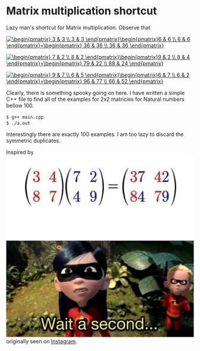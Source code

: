 # Matrix multiplication shortcut
Lazy man's shortcut for Matrix multiplication. Observe that 

<a href="https://www.codecogs.com/eqnedit.php?latex=\begin{pmatrix}&space;3&space;&&space;3&space;\\&space;3&space;&&space;3&space;\end{pmatrix}\begin{pmatrix}6&space;&&space;6&space;\\&space;6&space;&&space;6&space;\end{pmatrix}=\begin{pmatrix}&space;36&space;&&space;36&space;\\&space;36&space;&&space;36&space;\end{pmatrix}" target="_blank"><img src="https://latex.codecogs.com/gif.latex?\begin{pmatrix}&space;3&space;&&space;3&space;\\&space;3&space;&&space;3&space;\end{pmatrix}\begin{pmatrix}6&space;&&space;6&space;\\&space;6&space;&&space;6&space;\end{pmatrix}=\begin{pmatrix}&space;36&space;&&space;36&space;\\&space;36&space;&&space;36&space;\end{pmatrix}" title="\begin{pmatrix} 3 & 3 \\ 3 & 3 \end{pmatrix}\begin{pmatrix}6 & 6 \\ 6 & 6 \end{pmatrix}=\begin{pmatrix} 36 & 36 \\ 36 & 36 \end{pmatrix}" /></a>

<a href="https://www.codecogs.com/eqnedit.php?latex=\begin{pmatrix}&space;7&space;&&space;2&space;\\&space;8&space;&&space;2&space;\end{pmatrix}\begin{pmatrix}9&space;&&space;2&space;\\&space;8&space;&&space;4&space;\end{pmatrix}=\begin{pmatrix}&space;79&space;&&space;22&space;\\&space;88&space;&&space;24&space;\end{pmatrix}" target="_blank"><img src="https://latex.codecogs.com/gif.latex?\begin{pmatrix}&space;7&space;&&space;2&space;\\&space;8&space;&&space;2&space;\end{pmatrix}\begin{pmatrix}9&space;&&space;2&space;\\&space;8&space;&&space;4&space;\end{pmatrix}=\begin{pmatrix}&space;79&space;&&space;22&space;\\&space;88&space;&&space;24&space;\end{pmatrix}" title="\begin{pmatrix} 7 & 2 \\ 8 & 2 \end{pmatrix}\begin{pmatrix}9 & 2 \\ 8 & 4 \end{pmatrix}=\begin{pmatrix} 79 & 22 \\ 88 & 24 \end{pmatrix}" /></a>

<a href="https://www.codecogs.com/eqnedit.php?latex=\begin{pmatrix}&space;9&space;&&space;7&space;\\&space;6&space;&&space;5&space;\end{pmatrix}\begin{pmatrix}6&space;&&space;7&space;\\&space;6&space;&&space;2&space;\end{pmatrix}=\begin{pmatrix}&space;96&space;&&space;77&space;\\&space;66&space;&&space;52&space;\end{pmatrix}" target="_blank"><img src="https://latex.codecogs.com/gif.latex?\begin{pmatrix}&space;9&space;&&space;7&space;\\&space;6&space;&&space;5&space;\end{pmatrix}\begin{pmatrix}6&space;&&space;7&space;\\&space;6&space;&&space;2&space;\end{pmatrix}=\begin{pmatrix}&space;96&space;&&space;77&space;\\&space;66&space;&&space;52&space;\end{pmatrix}" title="\begin{pmatrix} 9 & 7 \\ 6 & 5 \end{pmatrix}\begin{pmatrix}6 & 7 \\ 6 & 2 \end{pmatrix}=\begin{pmatrix} 96 & 77 \\ 66 & 52 \end{pmatrix}" /></a>

Clearly, there is something spooky going on here. I have written a simple C++ file to find all of the 
examples for 2x2 matricies for Natural numbers bellow 100.

```shell
$ g++ main.cpp
$ ./a.out
```

Interestingly there are exactly 100 examples. I am too lazy to discard the symmetric duplicates.


Inspired by ![image](meme_idea.jpg) originally seen on [Instagram](https://www.instagram.com/p/CGU-zwnjE6r/).
